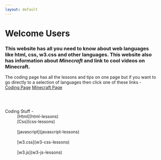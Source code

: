 ```yaml
---
layout: default
---
```


# [](#header-1)Welcome Users

### [](#header-3)This website has all you need to know about web languages like **html**, **css**, **w3.css** and other languages. This website also has information about _**Minecraft**_ and link to cool videos on Minecraft.

The coding page has all the lessons and tips on one page but if you want to go directly to a selection of languages then click one of these links -
<br />
[Coding Page](coding-page) [Minecraft Page](minecraft-page)

<br />
<br />
<dl>
<dt>Coding Stuff -</dt>
<dd>[Html](html-lessons)</dd>
<dd>[Css](css-lessons)</dd>
<br />
<dd>[javascript](javascript-lessons)</dd>
<br />
<dd>[w3.css](w3-css-lessons)</dd>
<br />
<dd>[w3.js](w3-js-lessons)</dd>
</dl>
